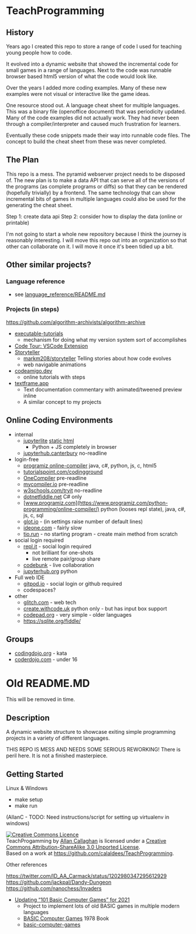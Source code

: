 TeachProgramming
================

History
-------

Years ago I created this repo to store a range of code I used for teaching young people how to code.

It evolved into a dynamic website that showed the incremental code for small games in a range of languages. Next to the code was runnable browser based html5 version of what the code would look like.

Over the years I added more coding examples. Many of these new examples were not visual or interactive like the game ideas.

One resource stood out. A language cheat sheet for multiple languages. This was a binary file (openoffice document) that was periodicity updated.
Many of the code examples did not actually work. They had never been through a compiler/interpreter and caused much frustration for learners.

Eventually these code snippets made their way into runnable code files. The concept to build the cheat sheet from these was never completed.


The Plan
--------

This repo is a mess. The pyramid webserver project needs to be disposed of.
The new plan is to make a data API that can serve all of the versions of the programs (as complete programs or diffs) so that they can be rendered (hopefully trivially) by a frontend.
The same technology that can show incremental bits of games in multiple languages could also be used for the generating the cheat sheet.

Step 1: create data api
Step 2: consider how to display the data (online or printable)

I'm not going to start a whole new repository because I think the journey is reasonably interesting.
I will move this repo out into an organization so that other can collaborate on it.
I will move it once it's been tidied up a bit.

Other similar projects?
-----------------------

### Language reference

* see [language_reference/README.md](teachprogramming/static/language_reference/README.md)

### Projects (in steps)

https://github.com/algorithm-archivists/algorithm-archive
* [executable-tutorials](https://github.com/dharmatech/executable-tutorials)
    * mechanism for doing what my version system sort of accomplishes
* [Code Tour: VSCode Extension](https://marketplace.visualstudio.com/items?itemName=vsls-contrib.codetour)
* [Storyteller](https://markm208.github.io/)
    * [markm208/storyteller](https://github.com/markm208/storyteller) Telling stories about how code evolves
    * web navigable animations
* [codeamigo.dev](https://codeamigo.dev/)
    * online tutorials with steps
* [textframe.app](https://textframe.app/)
    * Text documentation commentary with animated/tweened preview inline
    * A similar concept to my projects


Online Coding Environments
--------------------------

* internal
    * [jupyterlite](https://github.com/jupyterlite/jupyterlite) [static html](https://jupyterlite.readthedocs.io/en/latest/_static/lab/index.html)
        * Python + JS completely in browser
    * [jupyterhub.canterbury](https://jupyterhub.canterbury.ac.uk/) no-readline
* login-free
    * [programiz online-compiler](https://www.programiz.com/python-programming/online-compiler/) java, c#, python, js, c, html5
    * [tutorialspoint.com/codingground](https://www.tutorialspoint.com/codingground.htm)
    * [OneCompiler](https://onecompiler.com/) pre-readline
    * [mycompiler.io](https://www.mycompiler.io/) pre-readline
    * [w3schools.com/tryit](https://www.w3schools.com/tryit/trycompiler.asp?filename=demo_python) no-readline
    * [dotnetfiddle.net](https://dotnetfiddle.net/) C# only
    * [www.programiz.com](https://www.programiz.com/python-programming/online-compiler/) python (looses repl state), java, c#, js, c, sql
    * [glot.io](https://glot.io/) - (in settings raise number of default lines)
    * [ideone.com](https://ideone.com) - fairly slow
    * [tio.run](https://tio.run/) - no starting program - create main method from scratch
* social login required
    * [repl.it](https://replit.com/) - social login required
        * not brilliant for one-shots
        * live remote pair/group share
    * [codebunk](https://codebunk.com) - live collaboration
    * [jupyterhub.org](https://jupyterhub.org) python
* Full web IDE
    * [gitpod.io](https://gitpod.io/) - social login or github required
    * codespaces?
* other
    * [glitch.com](https://glitch.com/) - web tech
    * [create.withcode.uk](https://create.withcode.uk/) python only - but has input box support
    * [codepad.org](http://codepad.org) - very simple - older languages
    * https://sqlite.org/fiddle/

Groups
------

* [codingdojo.org](https://codingdojo.org/) - kata
* [coderdojo.com](https://coderdojo.com/) - under 16


Old README.MD
=============

This will be removed in time.

Description
-----------

A dynamic website structure to showcase exiting simple programming projects
in a variety of different languages.

THIS REPO IS MESS AND NEEDS SOME SERIOUS REWORKING!
There is peril here.
It is not a finished masterpiece.

Getting Started
---------------

Linux & Windows
- make setup
- make run

(AllanC - TODO: Need instructions/script for setting up virtualenv in windows)


<a rel="license" href="http://creativecommons.org/licenses/by-sa/3.0/deed.en_GB"><img alt="Creative Commons Licence" style="border-width:0" src="http://i.creativecommons.org/l/by-sa/3.0/88x31.png" /></a><br /><span xmlns:dct="http://purl.org/dc/terms/" property="dct:title">TeachProgamming</span> by <a xmlns:cc="http://creativecommons.org/ns#" href="http://calaldees.tnkd.net/" property="cc:attributionName" rel="cc:attributionURL">Allan Callaghan</a> is licensed under a <a rel="license" href="http://creativecommons.org/licenses/by-sa/3.0/deed.en_GB">Creative Commons Attribution-ShareAlike 3.0 Unported License</a>.<br />Based on a work at <a xmlns:dct="http://purl.org/dc/terms/" href="https://github.com/calaldees/TeachProgramming" rel="dct:source">https://github.com/calaldees/TeachProgramming</a>.


Other references

https://twitter.com/ID_AA_Carmack/status/1202980347295612929
https://github.com/jackpal/Dandy-Dungeon
https://github.com/nanochess/Invaders


* [Updating “101 Basic Computer Games” for 2021](https://discourse.codinghorror.com/t/updating-101-basic-computer-games-for-2021/7927)
    * Project to implement lots of old BASIC games in multiple modern languages
    * [BASIC Computer Games](http://www.vintage-basic.net/games.html) 1978 Book
    * [basic-computer-games](https://github.com/coding-horror/basic-computer-games)
